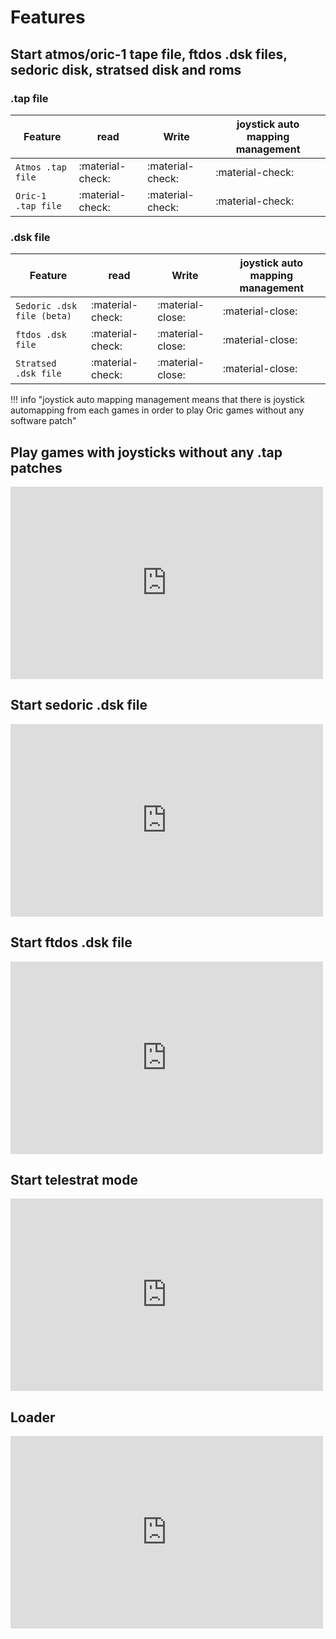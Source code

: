 # Features

## Start atmos/oric-1 tape file, ftdos .dsk files, sedoric disk, stratsed disk and roms

### .tap file

| Feature     | read                         | Write | joystick auto mapping management
| ----------- | ---------------------------- |-------|---------------------|
| `Atmos .tap file`         | :material-check: |:material-check:|:material-check:|
| `Oric-1 .tap file`         | :material-check: |:material-check:|:material-check:|

### .dsk file

| Feature     | read                         | Write | joystick auto mapping management
| ----------- | ---------------------------- |-------|---------------------|
| `Sedoric .dsk file (beta)`         | :material-check: |:material-close: |:material-close: |
| `ftdos .dsk file`         | :material-check: |:material-close: |:material-close: |
| `Stratsed .dsk file`         | :material-check: |:material-close: |:material-close: |

!!! info "joystick auto mapping management means that there is joystick automapping from each games in order to play Oric games without any software patch"

## Play games with joysticks without any .tap patches

<iframe width="500" height="308" src="https://www.youtube.com/embed/PrAyLQF1j1w" title="Twilighte board : ghost gobbler with joysticks" frameborder="0" allow="accelerometer; autoplay; clipboard-write; encrypted-media; gyroscope; picture-in-picture; web-share" allowfullscreen></iframe>

## Start sedoric .dsk file

<iframe width="500" height="308" src="https://www.youtube.com/embed/G_DUKJe6wKA" title="Twilighte board : sedoric" frameborder="0" allow="accelerometer; autoplay; clipboard-write; encrypted-media; gyroscope; picture-in-picture; web-share" allowfullscreen></iframe>

## Start ftdos .dsk file

<iframe width="500" height="308" src="https://www.youtube.com/embed/hDEc-BaCkZo" title="FTDOS" frameborder="0" allow="accelerometer; autoplay; clipboard-write; encrypted-media; gyroscope; picture-in-picture; web-share" allowfullscreen></iframe>

## Start telestrat mode

<iframe width="500" height="308" src="https://www.youtube.com/embed/9n0x8EYgBJM" title="Telestrat" frameborder="0" allow="accelerometer; autoplay; clipboard-write; encrypted-media; gyroscope; picture-in-picture; web-share" allowfullscreen></iframe>

## Loader

<iframe width="500" height="308" src="https://www.youtube.com/embed/5eWcoW2PdKQ" title="Loader" frameborder="0" allow="accelerometer; autoplay; clipboard-write; encrypted-media; gyroscope; picture-in-picture; web-share" allowfullscreen></iframe>
